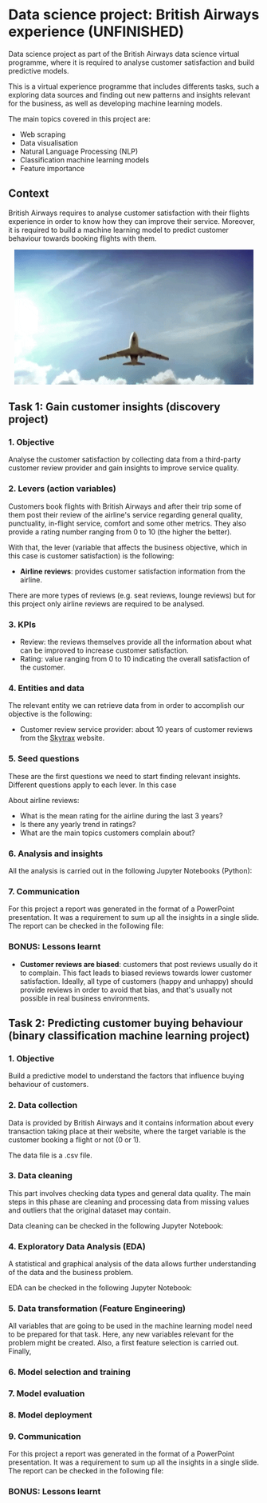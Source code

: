 # Data science project: British Airways experience (UNFINISHED)
Data science project as part of the British Airways data science virtual programme, where it is required to analyse customer satisfaction and build predictive models.

This is a virtual experience programme that includes differents tasks, such a exploring data sources and finding out new patterns and insights relevant for the business, as well as developing machine learning models.

The main topics covered in this project are:

- Web scraping
- Data visualisation
- Natural Language Processing (NLP)
- Classification machine learning models
- Feature importance


## Context
British Airways requires to analyse customer satisfaction with their flights experience in order to know how they can improve their service. Moreover, it is required to build a machine learning model to predict customer behaviour towards booking flights with them.

<p align="center">
  <img width="480" height="270" src="https://github.com/luis-cj/data-science-british-airways/blob/main/images/airplane-gif.gif">
</p>


## Task 1: Gain customer insights (discovery project)

### 1. Objective
Analyse the customer satisfaction by collecting data from a third-party customer review provider and gain insights to improve service quality.


### 2. Levers (action variables)
Customers book flights with British Airways and after their trip some of them post their review of the airline's service regarding general quality, punctuality, in-flight service, comfort and some other metrics. They also provide a rating number ranging from 0 to 10 (the higher the better).

With that, the lever (variable that affects the business objective, which in this case is customer satisfaction) is the following:

- **Airline reviews**: provides customer satisfaction information from the airline.

There are more types of reviews (e.g. seat reviews, lounge reviews) but for this project only airline reviews are required to be analysed.

### 3. KPIs
- Review: the reviews themselves provide all the information about what can be improved to increase customer satisfaction.
- Rating: value ranging from 0 to 10 indicating the overall satisfaction of the customer.

### 4. Entities and data
The relevant entity we can retrieve data from in order to accomplish our objective is the following:

- Customer review service provider: about 10 years of customer reviews from the [Skytrax](https://www.airlinequality.com/airline-reviews/british-airways) website. 

### 5. Seed questions
These are the first questions we need to start finding relevant insights. Different questions apply to each lever. In this case

About airline reviews:

- What is the mean rating for the airline during the last 3 years?
- Is there any yearly trend in ratings?
- What are the main topics customers complain about?

### 6. Analysis and insights
All the analysis is carried out in the following Jupyter Notebooks (Python):


### 7. Communication
For this project a report was generated in the format of a PowerPoint presentation. It was a requirement to sum up all the insights in a single slide.
The report can be checked in the following file:


### BONUS: Lessons learnt

- **Customer reviews are biased**: customers that post reviews usually do it to complain. This fact leads to biased reviews towards lower customer satisfaction. Ideally, all type of customers (happy and unhappy) should provide reviews in order to avoid that bias, and that's usually not possible in real business environments.

## Task 2: Predicting customer buying behaviour (binary classification machine learning project)

### 1. Objective
Build a predictive model to understand the factors that influence buying behaviour of customers.

### 2. Data collection
Data is provided by British Airways and it contains information about every transaction taking place at their website, where the target variable is the customer booking a flight or not (0 or 1).

The data file is a .csv file.

### 3. Data cleaning
This part involves checking data types and general data quality. The main steps in this phase are cleaning and processing data from missing values and outliers that the original dataset may contain.

Data cleaning can be checked in the following Jupyter Notebook:


### 4. Exploratory Data Analysis (EDA)
A statistical and graphical analysis of the data allows further understanding of the data and the business problem. 

EDA can be checked in the following Jupyter Notebook:


### 5. Data transformation (Feature Engineering)
All variables that are going to be used in the machine learning model need to be prepared for that task. Here, any new variables relevant for the problem might be created. Also, a first feature selection is carried out. Finally,


### 6. Model selection and training

### 7. Model evaluation

### 8. Model deployment

### 9. Communication
For this project a report was generated in the format of a PowerPoint presentation. It was a requirement to sum up all the insights in a single slide.
The report can be checked in the following file:

### BONUS: Lessons learnt
